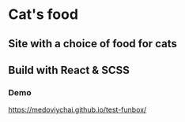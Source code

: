 # Cat's food 

## Site with a choice of food for cats

## Build with React & SCSS

### Demo
https://medoviychai.github.io/test-funbox/
